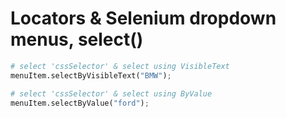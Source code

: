 # Locators & Selenium dropdown menus, select()

```python
# select 'cssSelector' & select using VisibleText
menuItem.selectByVisibleText("BMW");

# select 'cssSelector' & select using ByValue
menuItem.selectByValue("ford");
